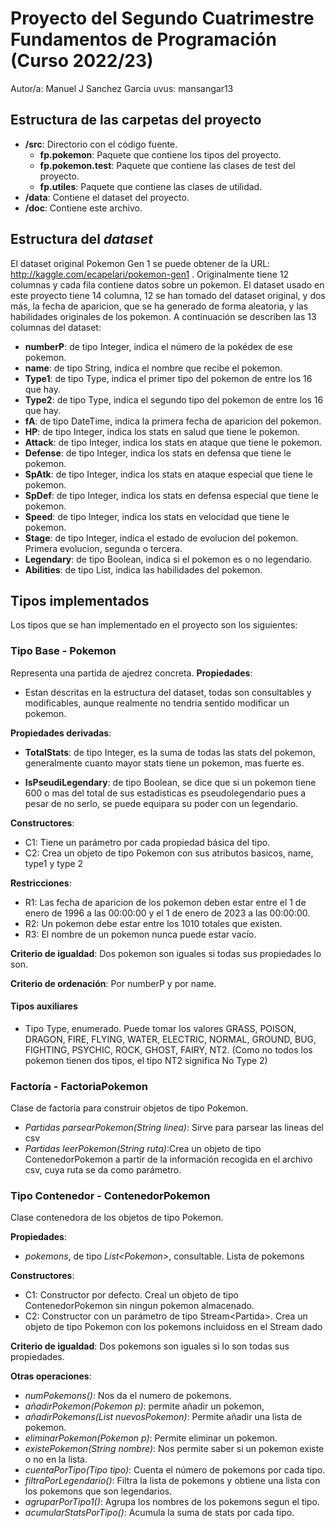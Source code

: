 # Proyecto del Segundo Cuatrimestre Fundamentos de Programación (Curso 2022/23)
Autor/a: Manuel J Sanchez Garcia  uvus: mansangar13


## Estructura de las carpetas del proyecto

* **/src**: Directorio con el código fuente.
  * **fp.pokemon**: Paquete que contiene los tipos del proyecto.
  * **fp.pokemon.test**: Paquete que contiene las clases de test del proyecto.
  * **fp.utiles**:  Paquete que contiene las clases de utilidad. 
* **/data**: Contiene el dataset del proyecto.
* **/doc**: Contiene este archivo.

## Estructura del *dataset*

El dataset original Pokemon Gen 1 se puede obtener de la URL: http://kaggle.com/ecapelari/pokemon-gen1 . Originalmente tiene 12 columnas y cada fila contiene datos sobre un pokemon. El dataset usado en este proyecto tiene 14 columna, 12 se han tomado del dataset original, y dos más, la fecha de aparicion, que se ha generado de forma aleatoria, y las habilidades originales de los pokemon. A continuación se describen las 13 columnas del dataset:

* **numberP**: de tipo Integer,  indica el número de la pokédex de ese pokemon.
* **name**: de tipo String, indica el nombre que recibe el pokemon.
* **Type1**: de tipo Type, indica el primer tipo del pokemon de entre los 16 que hay.
* **Type2**: de tipo Type, indica el segundo tipo del pokemon de entre los 16 que hay.
* **fA**: de tipo DateTime, indica la primera fecha de aparicion del pokemon.
* **HP**: de tipo Integer, indica los stats en salud que tiene le pokemon.
* **Attack**: de tipo Integer, indica los stats en ataque que tiene le pokemon.
* **Defense**: de tipo Integer, indica los stats en defensa que tiene le pokemon.
* **SpAtk**: de tipo Integer, indica los stats en ataque especial que tiene le pokemon.
* **SpDef**: de tipo Integer, indica los stats en defensa especial que tiene le pokemon.
* **Speed**: de tipo Integer, indica los stats en velocidad que tiene le pokemon.
* **Stage**: de tipo Integer, indica el estado de evolucion del pokemon. Primera evolucion, segunda o tercera. 
* **Legendary**: de tipo Boolean,  indica si el pokemon es o no legendario.
* **Abilities**: de tipo List,  indica las habilidades del pokemon.


## Tipos implementados

Los tipos que se han implementado en el proyecto son los siguientes:

### Tipo Base - Pokemon
Representa una partida de ajedrez concreta.
**Propiedades**:
- Estan descritas en la estructura del dataset, todas son consultables y modificables, aunque realmente no tendria sentido modificar un pokemon. 

**Propiedades derivadas**:
- **TotalStats**: de tipo Integer, es la suma de todas las stats del pokemon, generalmente cuanto mayor stats tiene un pokemon, mas fuerte es.

- **IsPseudiLegendary**: de tipo Boolean, se dice que si un pokemon tiene 600 o mas del total de sus estadisticas es pseudolegendario pues a pesar de no serlo, se puede equipara su poder con un legendario.

**Constructores**: 

- C1: Tiene un parámetro por cada propiedad básica del tipo.
- C2: Crea un objeto de tipo Pokemon con sus atributos basicos, name, type1 y type 2

**Restricciones**:
 
- R1: Las fecha de aparicion de los pokemon deben estar entre el 1 de enero de 1996 a las 00:00:00 y el 1 de enero de 2023 a las 00:00:00.
- R2: Un pokemon debe estar entre los 1010 totales que existen.
- R3: El nombre de un pokemon nunca puede estar vacío.

**Criterio de igualdad**: Dos pokemon son iguales si todas sus propiedades lo son.

**Criterio de ordenación**: Por numberP y por name.


#### Tipos auxiliares

- Tipo Type, enumerado. Puede tomar los valores GRASS, POISON, DRAGON, FIRE, FLYING, WATER, ELECTRIC, NORMAL,  GROUND, BUG, FIGHTING, PSYCHIC, ROCK, GHOST, FAIRY, NT2. (Como no todos los pokemon tienen dos tipos, el tipo NT2 significa No Type 2)

### Factoría - FactoriaPokemon
Clase de factoría para construir objetos de tipo Pokemon.

- _Partidas parsearPokemon(String linea)_: Sirve para parsear las lineas del csv
- _Partidas leerPokemon(String ruta)_:Crea un objeto de tipo ContenedorPokemon a partir de la información recogida en el archivo csv, cuya ruta se da como parámetro.


### Tipo Contenedor - ContenedorPokemon

Clase contenedora de los objetos de tipo Pokemon.

**Propiedades**:

-  _pokemons_, de tipo _List\<Pokemon\>_, consultable. Lista de pokemons 
 
**Constructores**: 

- C1: Constructor por defecto. Creal un objeto de tipo ContenedorPokemon sin ningun pokemon almacenado.
- C2: Constructor con un parámetro de tipo Stream\<Partida\>. Crea un objeto de tipo Pokemon con los pokemons incluidoss en el Stream dado 

**Criterio de igualdad**: Dos pokemons son iguales si lo son todas sus propiedades.


**Otras operaciones**:
- _numPokemons()_: Nos da el numero de pokemons.
- _añadirPokemon(Pokemon p)_: permite añadir un pokemon,
- _añadirPokemons(List<Pokemon> nuevosPokemon)_: Permite añadir una lista de pokemon.
- _eliminarPokemon(Pokemon p)_: Permite eliminar un pokemon.
- _existePokemon(String nombre)_: Nos permite saber si un pokemon existe o no en la lista.
- _cuentaPorTipo(Tipo tipo)_: Cuenta el número de pokemons por cada tipo.
- _filtraPorLegendario()_: Filtra la lista de pokemons y obtiene una lista con los pokemons que son legendarios.
- _agruparPorTipo1()_: Agrupa los nombres de los pokemons segun el tipo.
- _acumularStatsPorTipo()_: Acumula la suma de stats por cada tipo.
































































































































